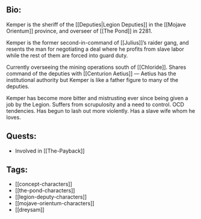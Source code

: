 ## Bio:

Kemper is the sheriff of the [[Deputies|Legion Deputies]] in the [[Mojave Orientum]] province, and overseer of [[The Pond]] in 2281. 

Kemper is the former second-in-command of [[Julius]]’s raider gang, and resents the man for negotiating a deal where he profits from slave labor while the rest of them are forced into guard duty.

Currently overseeing the mining operations south of [[Chloride]]. Shares command of the deputies with [[Centurion Aetius]] — Aetius has the institutional authority but Kemper is like a father figure to many of the deputies. 

Kemper has become more bitter and mistrusting ever since being given a job by the Legion. Suffers from scrupulosity and a need to control. OCD tendencies. Has begun to lash out more violently. Has a slave wife whom he loves.

## Quests:

- Involved in [[The-Payback]]

## Tags:

- [[concept-characters]]
- [[the-pond-characters]]
- [[legion-deputy-characters]]
- [[mojave-orientum-characters]]
- [[dreysam]]